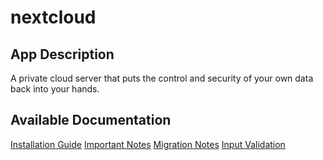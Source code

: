 # nextcloud

## App Description

A private cloud server that puts the control and security of your own data back into your hands.

## Available Documentation

[Installation Guide](/installation.md)
[Important Notes](/installation_notes.md)
[Migration Notes](/migration_guide.md)
[Input Validation](/validation.md)
